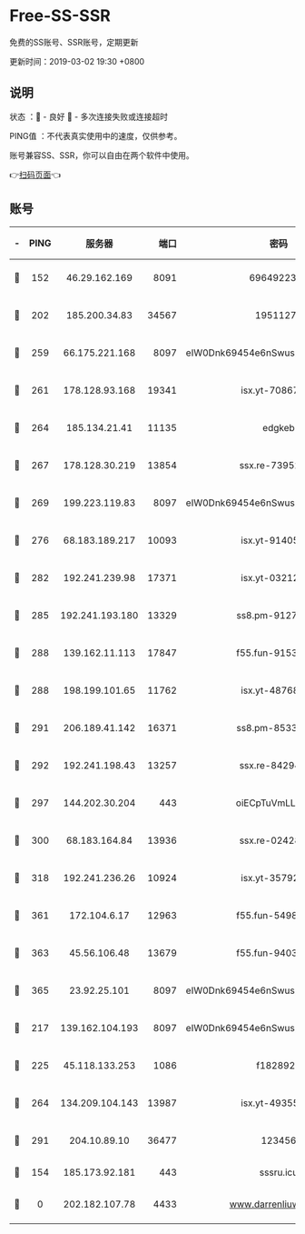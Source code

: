 # Free-SS-SSR

免费的SS账号、SSR账号，定期更新

更新时间：2019-03-02 19:30 +0800

## 说明

状态     ：🙂 - 良好 🙁 - 多次连接失败或连接超时

PING值   ：不代表真实使用中的速度，仅供参考。

账号兼容SS、SSR，你可以自由在两个软件中使用。

👉[扫码页面](https://liesauer.github.io/free-ss-ssr.github.io/)👈

## 账号

|-|PING|服务器|端口|密码|加密方式|区域|
|:----:|:----:|:-----:|-----:|:----:|:----:|:----:|
|🙂|152|46.29.162.169|8091|6964922356|aes-256-cfb|RU|
|🙂|202|185.200.34.83|34567|19511276|aes-256-cfb|US|
|🙂|259|66.175.221.168|8097|eIW0Dnk69454e6nSwuspv9DmS201tQ0D|aes-256-cfb|US|
|🙂|261|178.128.93.168|19341|isx.yt-70867662|aes-256-cfb|SG|
|🙂|264|185.134.21.41|11135|edgkeb|aes-256-cfb|GB|
|🙂|267|178.128.30.219|13854|ssx.re-73952571|aes-256-cfb|SG|
|🙂|269|199.223.119.83|8097|eIW0Dnk69454e6nSwuspv9DmS201tQ0D|aes-256-cfb|US|
|🙂|276|68.183.189.217|10093|isx.yt-91405923|aes-256-cfb|SG|
|🙂|282|192.241.239.98|17371|isx.yt-03212931|aes-256-cfb|US|
|🙂|285|192.241.193.180|13329|ss8.pm-91273278|aes-256-cfb|US|
|🙂|288|139.162.11.113|17847|f55.fun-91530926|aes-256-cfb|SG|
|🙂|288|198.199.101.65|11762|isx.yt-48768869|aes-256-cfb|US|
|🙂|291|206.189.41.142|16371|ss8.pm-85330521|aes-256-cfb|SG|
|🙂|292|192.241.198.43|13257|ssx.re-84294373|aes-256-cfb|US|
|🙂|297|144.202.30.204|443|oiECpTuVmLLxk4Ts|aes-256-cfb|US|
|🙂|300|68.183.164.84|13936|ssx.re-02428773|aes-256-cfb|US|
|🙂|318|192.241.236.26|10924|isx.yt-35792736|aes-256-cfb|US|
|🙂|361|172.104.6.17|12963|f55.fun-54984893|aes-256-cfb|US|
|🙂|363|45.56.106.48|13679|f55.fun-94035018|aes-256-cfb|US|
|🙂|365|23.92.25.101|8097|eIW0Dnk69454e6nSwuspv9DmS201tQ0D|aes-256-cfb|US|
|🙂|217|139.162.104.193|8097|eIW0Dnk69454e6nSwuspv9DmS201tQ0D|aes-256-cfb|JP|
|🙂|225|45.118.133.253|1086|f1828920|aes-256-cfb|SG|
|🙂|264|134.209.104.143|13987|isx.yt-49355412|aes-256-cfb|SG|
|🙂|291|204.10.89.10|36477|123456|aes-256-cfb|US|
|🙁|154|185.173.92.181|443|sssru.icu|rc4-md5|RU|
|🙁|0|202.182.107.78|4433|www.darrenliuwei.com|aes-256-cfb|JP|
